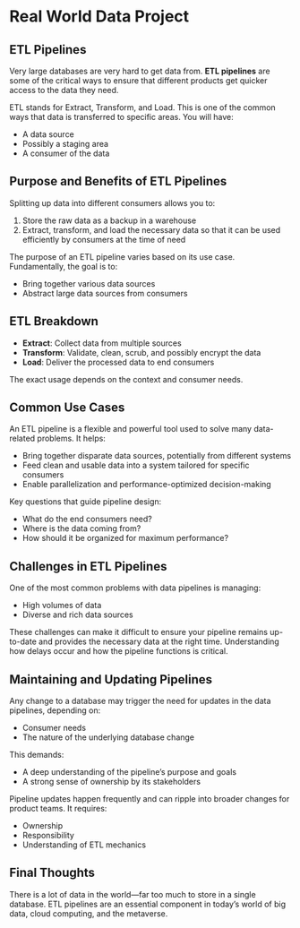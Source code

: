 # **Real World Data Project**

## **ETL Pipelines**

Very large databases are very hard to get data from. **ETL pipelines** are some of the critical ways to ensure that different products get quicker access to the data they need.

ETL stands for Extract, Transform, and Load. This is one of the common ways that data is transferred to specific areas. You will have:

- A data source
- Possibly a staging area
- A consumer of the data

## **Purpose and Benefits of ETL Pipelines**

Splitting up data into different consumers allows you to:

1. Store the raw data as a backup in a warehouse
2. Extract, transform, and load the necessary data so that it can be used efficiently by consumers at the time of need

The purpose of an ETL pipeline varies based on its use case. Fundamentally, the goal is to:

- Bring together various data sources
- Abstract large data sources from consumers

## **ETL Breakdown**

- **Extract**: Collect data from multiple sources
- **Transform**: Validate, clean, scrub, and possibly encrypt the data
- **Load**: Deliver the processed data to end consumers

The exact usage depends on the context and consumer needs.

## **Common Use Cases**

An ETL pipeline is a flexible and powerful tool used to solve many data-related problems. It helps:

- Bring together disparate data sources, potentially from different systems
- Feed clean and usable data into a system tailored for specific consumers
- Enable parallelization and performance-optimized decision-making

Key questions that guide pipeline design:

- What do the end consumers need?
- Where is the data coming from?
- How should it be organized for maximum performance?

## **Challenges in ETL Pipelines**

One of the most common problems with data pipelines is managing:

- High volumes of data
- Diverse and rich data sources

These challenges can make it difficult to ensure your pipeline remains up-to-date and provides the necessary data at the right time. Understanding how delays occur and how the pipeline functions is critical.

## **Maintaining and Updating Pipelines**

Any change to a database may trigger the need for updates in the data pipelines, depending on:

- Consumer needs
- The nature of the underlying database change

This demands:

- A deep understanding of the pipeline’s purpose and goals
- A strong sense of ownership by its stakeholders

Pipeline updates happen frequently and can ripple into broader changes for product teams. It requires:

- Ownership
- Responsibility
- Understanding of ETL mechanics

## **Final Thoughts**

There is a lot of data in the world—far too much to store in a single database. ETL pipelines are an essential component in today’s world of big data, cloud computing, and the metaverse.
